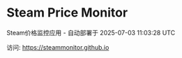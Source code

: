 # Steam Price Monitor

Steam价格监控应用 - 自动部署于 2025-07-03 11:03:28 UTC

访问: https://steammonitor.github.io
